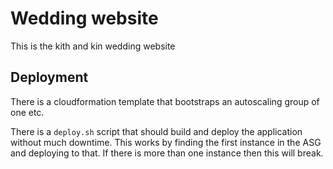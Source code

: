 # Wedding website

This is the kith and kin wedding website

## Deployment

There is a cloudformation template that bootstraps an autoscaling group of one etc.

There is a `deploy.sh` script that should build and deploy the application without much downtime. This works by finding the first instance in the ASG and deploying to that. If there is more than one instance then this will break.
